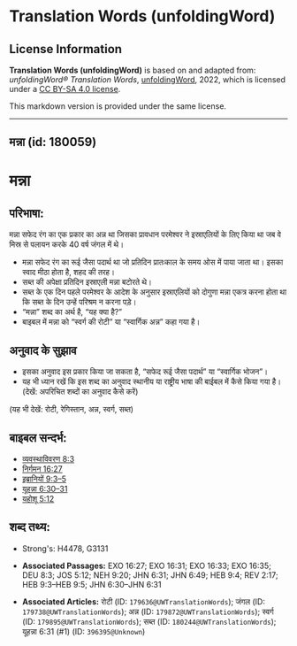 # Translation Words (unfoldingWord)

## License Information

**Translation Words (unfoldingWord)** is based on and adapted from: _unfoldingWord® Translation Words_, [unfoldingWord](https://unfoldingword.org/utw), 2022, which is licensed under a [CC BY-SA 4.0 license](https://creativecommons.org/licenses/by-sa/4.0/legalcode.en).

This markdown version is provided under the same license.



--------------------------------

## मन्ना (id: 180059)

मन्ना
=====

परिभाषा:
--------

मन्ना सफेद रंग का एक प्रकार का अन्न था जिसका प्रावधान परमेश्वर ने इस्राएलियों के लिए किया था जब वे मिस्र से पलायन करके 40 वर्ष जंगल में थे।

* मन्ना सफेद रंग का रूई जैसा पदार्थ था जो प्रतिदिन प्रातःकाल के समय ओस में पाया जाता था। इसका स्वाद मीठा होता है, शहद की तरह।
* सब्त की अपेक्षा प्रतिदिन इस्राएली मन्ना बटोरते थे।
* सब्त के एक दिन पहले परमेश्वर के आदेश के अनुसार इस्राएलियों को दोगुणा मन्ना एकत्र करना होता था कि सब्त के दिन उन्हें परिश्रम न करना पड़े।
* “मन्ना” शब्द का अर्थ है, “यह क्या है?”
* बाइबल में मन्ना को “स्वर्ग की रोटी” या “स्वार्गिक अन्न” कहा गया है।

अनुवाद के सुझाव
---------------

* इसका अनुवाद इस प्रकार किया जा सकता है, “सफेद रूई जैसा पदार्थ” या “स्वार्गिक भोजन”।
* यह भी ध्यान रखें कि इस शब्द का अनुवाद स्थानीय या राष्ट्रीय भाषा की बाईबल में कैसे किया गया है। (देखें: अपरिचित शब्दों का अनुवाद कैसे करें)

(यह भी देखें: रोटी, रेगिस्तान, अन्न, स्वर्ग, सब्त)

बाइबल सन्दर्भ:
--------------

* [व्यवस्थाविवरण 8:3](https://ref.ly/Deut8:3)
* [निर्गमन 16:27](https://ref.ly/Exod16:27)
* [इब्रानियों 9:3–5](https://ref.ly/Heb9:3-Heb9:5)
* [यूहन्ना 6:30–31](https://ref.ly/John6:30-John6:31)
* [यहोशू 5:12](https://ref.ly/Josh5:12)

शब्द तथ्य:
----------

* Strong's: H4478, G3131

* **Associated Passages:** EXO 16:27; EXO 16:31; EXO 16:33; EXO 16:35; DEU 8:3; JOS 5:12; NEH 9:20; JHN 6:31; JHN 6:49; HEB 9:4; REV 2:17; HEB 9:3–HEB 9:5; JHN 6:30–JHN 6:31
* **Associated Articles:** रोटी (ID: `179636@UWTranslationWords`); जंगल (ID: `179738@UWTranslationWords`); अन्न (ID: `179872@UWTranslationWords`); स्वर्ग (ID: `179895@UWTranslationWords`); सब्त (ID: `180244@UWTranslationWords`); यूहन्ना 6:31 (#1) (ID: `396395@Unknown`)


